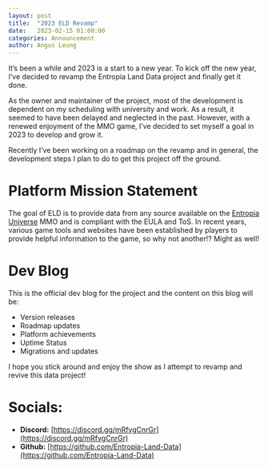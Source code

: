 ```yaml
---
layout: post
title:  "2023 ELD Revamp"
date:   2023-02-15 01:00:00
categories: Announcement
author: Angus Leung
---
```

It’s been a while and 2023 is a start to a new year. To kick off the new year, I’ve decided to revamp the Entropia Land Data project and finally get it done. 

As the owner and maintainer of the project, most of the development is dependent on my scheduling with university and work. As a result, it seemed to have been delayed and neglected in the past. However, with a renewed enjoyment of the MMO game, I’ve decided to set myself a goal in 2023 to develop and grow it. 

Recently I’ve been working on a roadmap on the revamp and in general, the development steps I plan to do to get this project off the ground. 

# Platform Mission Statement
The goal of ELD is to provide data from any source available on the [Entropia Universe](entropiauniverse.com) MMO and is compliant with the EULA and ToS. In recent years, various game tools and websites have been established by players to provide helpful information to the game, so why not another!? Might as well!

# Dev Blog
This is the official dev blog for the project and the content on this blog will be:

- Version releases
- Roadmap updates
- Platform achievements
- Uptime Status
- Migrations and updates

I hope you stick around and enjoy the show as I attempt to revamp and revive this data project!

# Socials:
- **Discord:** [https://discord.gg/mRfvgCnrGr](https://discord.gg/mRfvgCnrGr)
- **Github:** [https://github.com/Entropia-Land-Data](https://github.com/Entropia-Land-Data)